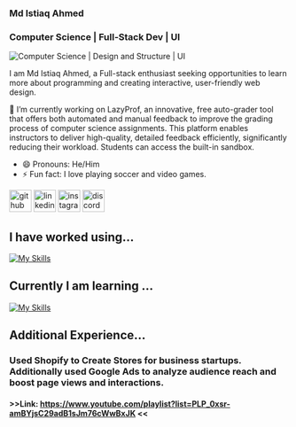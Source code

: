 ### Md Istiaq Ahmed
### Computer Science | Full-Stack Dev | UI 
![Computer Science | Design and Structure | UI ]([https://pbs.twimg.com/media/GY2UHBFXYAUQ_Yg?format=jpg&name=900x900](https://pbs.twimg.com/media/GY3a-aYWwAAi6pc?format=jpg&name=large))

I am Md Istiaq Ahmed, a Full-stack enthusiast seeking opportunities to learn more about programming and creating interactive, user-friendly web design.

🔭 I’m currently working on LazyProf, an innovative, free auto-grader tool that offers both automated and manual feedback to improve the grading process of computer science assignments. This platform enables instructors to deliver high-quality, detailed feedback efficiently, significantly reducing their workload. Students can access the built-in sandbox.  

- 😄 Pronouns: He/Him 
- ⚡ Fun fact: I love playing soccer and video games.

[<img src='https://cdn.jsdelivr.net/npm/simple-icons@3.0.1/icons/github.svg' alt='github' height='40'>](https://github.com/iafiti)  [<img src='https://cdn.jsdelivr.net/npm/simple-icons@3.0.1/icons/linkedin.svg' alt='linkedin' height='40'>](https://www.linkedin.com/in/www.linkedin.com/in/ahmedmdistiaq/)  [<img src='https://cdn.jsdelivr.net/npm/simple-icons@3.0.1/icons/instagram.svg' alt='instagram' height='40'>](https://www.instagram.com/ifti._/)  [<img src='https://cdn.jsdelivr.net/npm/simple-icons@3.0.1/icons/discord.svg' alt='discord' height='40'>](_istiaq)  

## I have worked using...

[![My Skills](https://skillicons.dev/icons?i=java,cpp,c,python,linux,html,javascript,css,docker,figma&perline=20)](https://skillicons.dev)

## Currently I am learning ...

[![My Skills](https://skillicons.dev/icons?i=react,nextjs,cs&perline=10)](https://skillicons.dev)

## Additional Experience...

### Used Shopify to Create Stores for business startups. Additionally used Google Ads to analyze audience reach and boost page views and interactions.
#### >>Link: https://www.youtube.com/playlist?list=PLP_0xsr-amBYjsC29adB1sJm76cWwBxJK <<
